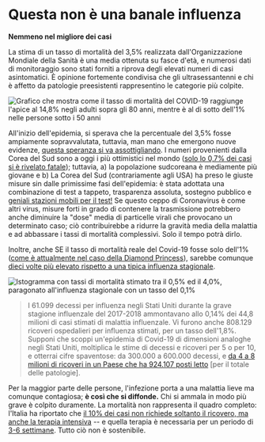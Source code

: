 # Questa non è una banale influenza
**Nemmeno nel migliore dei casi**

La stima di un tasso di mortalità del 3,5% realizzata dall'Organizzazione Mondiale della Sanità è una media ottenuta su fasce d'età, e numerosi dati di monitoraggio sono stati forniti a riprova degli elevati numeri di casi asintomatici. È opinione fortemente condivisa che gli ultrasessantenni e chi è affetto da patologie preesistenti rappresentino le categorie più colpite.

![Grafico che mostra come il tasso di mortalità del COVID-19 raggiunge l'apice al 14,8% negli adulti sopra gli 80 anni, mentre è al di sotto dell'1% nelle persone sotto i 50 anni](images/mortality-rate-by-age.svg)

All'inizio dell'epidemia, si sperava che la percentuale del 3,5% fosse ampiamente sopravvalutata, tuttavia, man mano che emergono nuove evidenze, [questa speranza si va assottigliando](https://www.statnews.com/2020/02/25/new-data-from-china-buttress-fears-about-high-coronavirus-fatality-rate-who-expert-says/). I numeri provenienti dalla Corea del Sud sono a oggi i più ottimistici nel mondo ([solo lo 0,7% dei casi si è rivelato fatale](https://twitter.com/marcelsalathe/status/1236914078632812544)); tuttavia, a) la popolazione sudcoreana è mediamente più giovane e b) La Corea del Sud (contrariamente agli USA) ha preso le giuste misure sin dalle primissime fasi dell'epidemia: è stata adottata una combinazione di test a tappeto, trasparenza assoluta, sostegno pubblico e [geniali stazioni mobili per il test!](https://twitter.com/cnni/status/1234524871226482688) Se questo ceppo di Coronavirus è come altri virus, misure forti in grado di contenere la trasmissione potrebbero anche diminuire la "dose" media di particelle virali che provocano un determinato caso; ciò contribuirebbe a ridurre la gravità media della malattia e ad abbassare i tassi di mortalità complessivi. Solo il tempo potrà dirlo.

Inoltre, anche SE il tasso di mortalità reale del Covid-19 fosse solo dell'1% ([come è attualmente nel caso della Diamond Princess](https://wwwnc.cdc.gov/eid/article/26/6/20-0452_article)), sarebbe comunque [dieci volte più elevato rispetto a una tipica influenza stagionale](https://www.bloomberg.com/opinion/articles/2020-03-05/how-bad-is-the-coronavirus-let-s-compare-with-sars-ebola-flu).

![Istogramma con tassi di mortalità stimato tra il 0,5% ed il 4,0%, paragonato all'influenza stagionale con un tasso del 0,1%](images/mortality-rate.svg)

> I 61.099 decessi per influenza negli Stati Uniti durante la grave stagione influenzale del 2017-2018 ammontavano allo 0,14% dei 44,8 milioni di casi stimati di malattia influenzale. Vi furono anche 808.129 ricoveri ospedalieri per influenza stimati, per un tasso dell'1,8%. Supponi che scoppi un'epidemia di Covid-19 di dimensioni analoghe negli Stati Uniti, moltiplica le stime di decessi e ricoveri per 5 o per 10, e otterrai cifre spaventose: da 300.000 a 600.000 decessi, e [da 4 a 8 milioni di ricoveri in un Paese che ha 924.107 posti letto](https://www.bloomberg.com/opinion/articles/2020-03-05/how-bad-is-the-coronavirus-let-s-compare-with-sars-ebola-flu) \[per il totale delle patologie\].

Per la maggior parte delle persone, l'infezione porta a una malattia lieve ma comunque contagiosa; **è così che si diffonde.** Chi si ammala in modo più grave è colpito duramente. La mortalità non rappresenta il quadro completo: l'Italia ha riportato che [il 10% dei casi non richiede soltanto il ricovero, ma anche la terapia intensiva](https://twitter.com/marcelsalathe/status/1235662457261023232) -- e quella terapia è necessaria per un periodo di [3-6 settimane](https://www.washingtonpost.com/health/2020/03/07/how-doctors-treat-sickest-coronavirus-patients/). Tutto ciò non è sostenibile.
